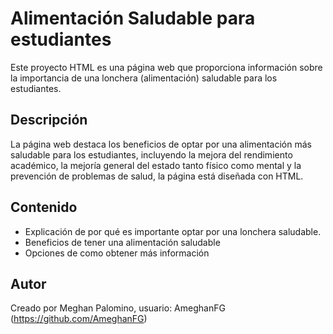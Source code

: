 # Alimentación Saludable para estudiantes

Este proyecto HTML es una página web que proporciona información sobre la importancia de una lonchera (alimentación) saludable para los estudiantes.

## Descripción

La página web destaca los beneficios de optar por una alimentación más saludable para los estudiantes, incluyendo la mejora del rendimiento académico, la mejoría general del estado tanto físico como mental y la prevención de problemas de salud, la página está diseñada con HTML.

## Contenido

- Explicación de por qué es importante optar por una lonchera saludable.
- Beneficios de tener una alimentación saludable
- Opciones de como obtener más información

## Autor

Creado por Meghan Palomino, usuario: AmeghanFG (https://github.com/AmeghanFG)
